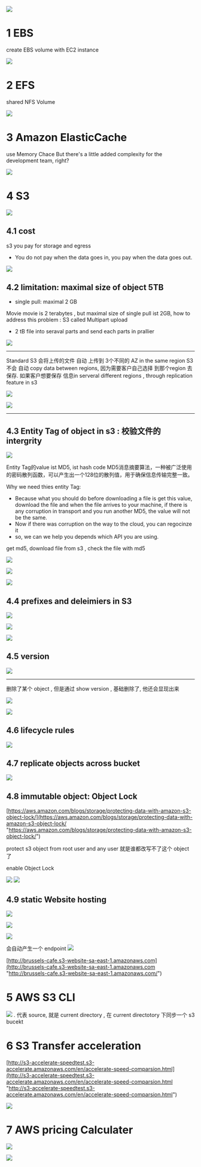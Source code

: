 


![](image/Pasted%20image%2020241002152103.png)


# 1 EBS

create EBS volume  with EC2 instance

![](image/Pasted%20image%2020241002152347.png)

# 2 EFS

shared NFS Volume 

![](image/Pasted%20image%2020241002152753.png)


# 3 Amazon ElasticCache

use Memory Chace 
But there's a little added complexity for the development team, right?
 
![](image/Pasted%20image%2020241004111351.png)
# 4 S3


![](image/Pasted%20image%2020241002153012.png)

## 4.1 cost

s3
you pay for storage and egress 
- You do not pay when the data goes in, you pay when the data goes out.

![](image/Pasted%20image%2020241004092811.png)



## 4.2 limitation: maximal size of object   5TB 
- single pull: maximal 2 GB 

Movie movie is 2 terabytes , but  maximal size of single pull ist 2GB,  how to address this problem :  S3 called Multipart upload
-  2 tB file into seraval parts and send each parts in prallier  


![](image/Pasted%20image%2020241002153648.png)


---

Standard S3 会将上传的文件 自动 上传到 3个不同的 AZ in the same region 
 S3 不会 自动 copy data between regions, 因为需要客户自己选择 到那个region 去保存. 如果客户想要保存 信息in serveral different regions , through replication feature in s3 

![](image/Pasted%20image%2020241002153839.png)


![](image/Pasted%20image%2020241002153914.png)

---




## 4.3 Entity Tag of object in s3 : 校验文件的intergrity 

![](image/Pasted%20image%2020241002154517.png)

Entity Tag的value ist MD5, ist hash code 
MD5消息摘要算法，一种被广泛使用的密码散列函数，可以产生出一个128位的散列值，用于确保信息传输完整一致。


Why we need thies entity Tag: 
- Because what you should do before downloading a file is get this value, download the file and when the file arrives to your machine, if there is any corruption in  transport and you run another MD5, the value will not be the same.
- Now if there was corruption on the way to the cloud, you can regocinze it 
- so, we can we help you depends which API you are using.


get md5, download file from s3 , check the file with md5 



![](image/Pasted%20image%2020241002154828.png)


![](image/Pasted%20image%2020241002160204.png)


![](image/Pasted%20image%2020241002160214.png)



## 4.4 prefixes and deleimiers in S3


![](image/Pasted%20image%2020241002153012.png)

![](image/Pasted%20image%2020241002160523.png)


![](image/Pasted%20image%2020241002160631.png)


## 4.5 version 

![](image/Pasted%20image%2020241002160720.png)



----

删除了某个 object , 但是通过 show version , 基础删除了, 他还会显现出来 

![](image/Pasted%20image%2020241002160816.png)



![](image/Pasted%20image%2020241002160822.png)


## 4.6 lifecycle rules 

![](image/Pasted%20image%2020241002160913.png)


## 4.7 replicate objects across bucket

![](image/Pasted%20image%2020241002160943.png)


## 4.8 immutable object: Object Lock 

[https://aws.amazon.com/blogs/storage/protecting-data-with-amazon-s3-object-lock/](https://aws.amazon.com/blogs/storage/protecting-data-with-amazon-s3-object-lock/ "https://aws.amazon.com/blogs/storage/protecting-data-with-amazon-s3-object-lock/")

protect s3 object from root user and any user 
就是谁都改写不了这个 object 了 

enable Object Lock 

![](image/Pasted%20image%2020241002161700.png)
![](image/Pasted%20image%2020241002161856.png)



## 4.9 static Website hosting 



![](image/Pasted%20image%2020241002161927.png)


![](image/Pasted%20image%2020241002161934.png)



![](image/Pasted%20image%2020241002161956.png)

会自动产生一个 endpoint 
![](image/Pasted%20image%2020241002162002.png)


[http://brussels-cafe.s3-website-sa-east-1.amazonaws.com](http://brussels-cafe.s3-website-sa-east-1.amazonaws.com "http://brussels-cafe.s3-website-sa-east-1.amazonaws.com/")


# 5 AWS S3 CLI


![](image/Pasted%20image%2020241002160328.png)
.  代表 source,   就是 current directory , 在 current directotory 下同步一个 s3 bucekt 


# 6 S3 Transfer acceleration

[http://s3-accelerate-speedtest.s3-accelerate.amazonaws.com/en/accelerate-speed-comparsion.html](http://s3-accelerate-speedtest.s3-accelerate.amazonaws.com/en/accelerate-speed-comparsion.html "http://s3-accelerate-speedtest.s3-accelerate.amazonaws.com/en/accelerate-speed-comparsion.html")

![](image/Pasted%20image%2020241004092324.png)

# 7 AWS pricing Calculater 

![](image/Pasted%20image%2020241004092601.png)

![](image/Pasted%20image%2020241004092711.png)







